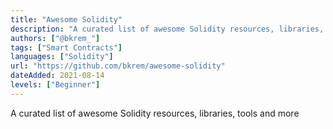 ```yaml
---
title: "Awesome Solidity"
description: "A curated list of awesome Solidity resources, libraries, tools and more"
authors: ["@bkrem_"]
tags: ["Smart Contracts"]
languages: ["Solidity"]
url: "https://github.com/bkrem/awesome-solidity"
dateAdded: 2021-08-14
levels: ["Beginner"]
---
```


A curated list of awesome Solidity resources, libraries, tools and more